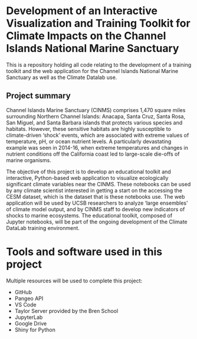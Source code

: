 # Development of an Interactive Visualization and Training Toolkit for Climate Impacts on the Channel Islands National Marine Sanctuary 

This is a repository holding all code relating to the development of a training toolkit and the web application for the Channel Islands National Marine Sanctuary as well as the Climate Datalab use.

## Project summary
Channel Islands Marine Sanctuary (CINMS) comprises 1,470 square miles surrounding Northern Channel Islands: Anacapa, Santa Cruz, Santa Rosa, San Miguel, and Santa Barbara islands that protects various species and habitats. However, these sensitive habitats are highly susceptible to climate-driven ‘shock’ events, which are associated with extreme values of temperature, pH, or ocean nutrient levels. A particularly devastating example was seen in 2014-16, when extreme temperatures and changes in nutrient conditions off the California coast led to large-scale die-offs of marine organisms. 

The objective of this project is to develop an educational toolkit and interactive, Python-based web application to visualize ecologically significant climate variables near the CINMS. These notebooks can be used by any climate scientist interested in getting a start on the accessing the CESM dataset, which is the dataset that is these notebooks use.  The web application will be used by UCSB researchers to analyze ‘large ensembles’ of climate model output, and by CINMS staff to develop new indicators of shocks to marine ecosystems. The educational toolkit, composed of Jupyter notebooks, will be part of the ongoing development of the Climate DataLab training environment.

# Tools and software used in this project
Multiple resources will be used to complete this project: 
- GitHub 
- Pangeo API
- VS Code
- Taylor Server provided by the Bren School
- JupyterLab 
- Google Drive
- Shiny for Python
